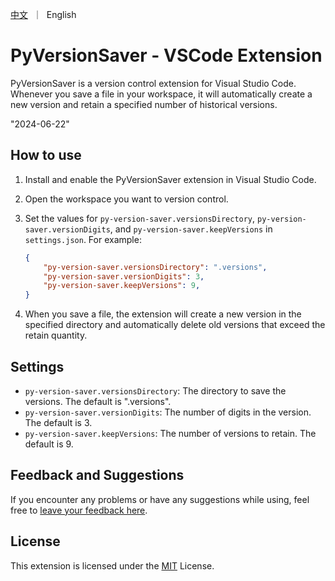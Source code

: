 <p align="left">
    <a href="./README_CN.md">中文</a>&nbsp ｜ &nbspEnglish&nbsp 
</p>


# PyVersionSaver - VSCode Extension

PyVersionSaver is a version control extension for Visual Studio Code. Whenever you save a file in your workspace, it will automatically create a new version and retain a specified number of historical versions.

 "2024-06-22"

## How to use

1. Install and enable the PyVersionSaver extension in Visual Studio Code.
2. Open the workspace you want to version control.
3. Set the values for `py-version-saver.versionsDirectory`, `py-version-saver.versionDigits`, and `py-version-saver.keepVersions` in `settings.json`. For example:

    ```json
    {
        "py-version-saver.versionsDirectory": ".versions",
        "py-version-saver.versionDigits": 3,
        "py-version-saver.keepVersions": 9,
    }
    ```

4. When you save a file, the extension will create a new version in the specified directory and automatically delete old versions that exceed the retain quantity.

## Settings

- `py-version-saver.versionsDirectory`: The directory to save the versions. The default is ".versions".
- `py-version-saver.versionDigits`: The number of digits in the version. The default is 3.
- `py-version-saver.keepVersions`: The number of versions to retain. The default is 9.

## Feedback and Suggestions

If you encounter any problems or have any suggestions while using, feel free to [leave your feedback here](your-feedback-link).

## License

This extension is licensed under the [MIT](LICENSE) License.
